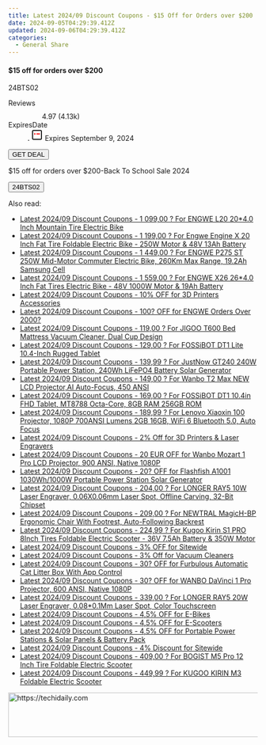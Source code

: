 ```yaml
---
title: Latest 2024/09 Discount Coupons - $15 Off for Orders over $200
date: 2024-09-05T04:29:39.412Z
updated: 2024-09-06T04:29:39.412Z
categories:
  - General Share
---
```



<div class="max-w-4xl mx-auto grid grid-cols-1 lg:max-w-5xl lg:gap-x-20 lg:grid-cols-2">
  <div class="relative p-3 col-start-1 row-start-1 flex flex-col-reverse rounded-lg bg-gradient-to-t from-black/75 via-black/0 sm:bg-none sm:row-start-2 sm:p-0 lg:row-start-1">
    <h4 class="mt-1 text-lg font-semibold text-white sm:text-slate-900 md:text-2xl dark:sm:text-white">$15 off for orders over $200</h4>
    <p class="text-sm leading-4 font-medium text-white sm:text-slate-500 dark:sm:text-slate-400">24BTS02</p>
  </div>
  
  <div class="col-start-1 col-end-3 row-start-1 grid gap-4 sm:mb-6 sm:grid-cols-4 lg:col-start-2 lg:row-span-6 lg:row-end-6 lg:mb-0 lg:gap-6">
    
  </div>
  <dl class="row-start-2 mt-4 flex items-center text-xs font-medium sm:row-start-3 sm:mt-1 md:mt-2.5 lg:row-start-2">
    <dt class="sr-only">Reviews</dt>
    <dd class="flex items-center text-indigo-600 dark:text-indigo-400">
      <svg width="24" height="24" fill="none" aria-hidden="true" class="mr-1 stroke-current dark:stroke-indigo-500">
        <path d="m12 5 2 5h5l-4 4 2.103 5L12 16l-5.103 3L9 14l-4-4h5l2-5Z" stroke-width="2" stroke-linecap="round" stroke-linejoin="round" />
      </svg>
      <span>4.97 <span class="font-normal text-slate-400">(4.13k)</span></span>
    </dd>
    <dt class="sr-only">ExpiresDate</dt>
    <dd class="flex items-center">
      <svg width="2" height="2" aria-hidden="true" fill="currentColor" class="mx-3 text-slate-300">
        <circle cx="1" cy="1" r="1" />
      </svg>
      <svg width="24" height="24" viewBox="0 0 24 24" fill="none" stroke="currentColor" stroke-width="2">
        <rect x="3" y="3" width="18" height="18" rx="2" fill="#fff" />
        <path d="M6 10L18 10" stroke="red" stroke-width="2" fill="none" />
        <path d="M10 6L10 18" stroke="#fff" stroke-width="2" fill="none" />
      </svg>
      Expires September 9, 2024    </dd>
  </dl>
  <div class="col-start-1 row-start-3 mt-4 self-center sm:col-start-2 sm:row-span-2 sm:row-start-2 sm:mt-0 lg:col-start-1 lg:row-start-3 lg:row-end-4 lg:mt-6">
    <button type="button" onClick="javascript:window.open(decodeURIComponent('https%3A%2F%2Fwww.shareasale.com%2Fu.cfm%3Fd%3D1227289%26m%3D38812%26u%3D4338022'), '_blank');void(0);" class="rounded-lg bg-red-600 px-3 py-2 text-sm font-medium leading-6 text-white">GET DEAL</button>
  </div>
  <p class="col-start-1 mt-4 text-sm leading-6 sm:col-span-2 lg:col-span-1 lg:row-start-4 lg:mt-6 dark:text-slate-400">
  $15 off for orders over $200-Back To School Sale 2024 
    <div>
      <button type="button" onClick="javascript:window.open(decodeURIComponent('https%3A%2F%2Fwww.shareasale.com%2Fu.cfm%3Fd%3D1227289%26m%3D38812%26u%3D4338022'), '_blank');void(0);" class="bg-green-600 text-white text-sm leading-6 font-medium py-2 px-3 rounded-lg">24BTS02</button>
    </div>
  </p>
</div>
<span class="atpl-alsoreadstyle">Also read:</span>
<div><ul>
<li><a href="https://coupons.techidaily.com/coupon-1093786-share-77450-sale/"><u>Latest 2024/09 Discount Coupons - 1 099,00 ? For ENGWE L20 20*4.0 Inch Mountain Tire Electric Bike</u></a></li>
<li><a href="https://coupons.techidaily.com/coupon-1093606-share-77450-sale/"><u>Latest 2024/09 Discount Coupons - 1 199,00 ?  For Engwe Engine X 20 Inch Fat Tire Foldable Electric Bike - 250W Motor & 48V 13Ah Battery</u></a></li>
<li><a href="https://coupons.techidaily.com/coupon-1093561-share-77450-sale/"><u>Latest 2024/09 Discount Coupons - 1 449,00 ? For ENGWE P275 ST 250W Mid-Motor Commuter Electric Bike, 260Km Max Range, 19.2Ah Samsung Cell</u></a></li>
<li><a href="https://coupons.techidaily.com/coupon-1093804-share-77450-sale/"><u>Latest 2024/09 Discount Coupons - 1 559,00 ? For ENGWE X26 26*4.0 Inch Fat Tires Electric Bike - 48V 1000W Motor & 19Ah Battery</u></a></li>
<li><a href="https://coupons.techidaily.com/coupon-1081657-share-77450-sale/"><u>Latest 2024/09 Discount Coupons - 10% OFF for 3D Printers Accessories</u></a></li>
<li><a href="https://coupons.techidaily.com/coupon-1081682-share-77450-sale/"><u>Latest 2024/09 Discount Coupons - 100? OFF for ENGWE Orders Over 2000?</u></a></li>
<li><a href="https://coupons.techidaily.com/coupon-1080547-share-77450-sale/"><u>Latest 2024/09 Discount Coupons - 119,00 ? For JIGOO T600 Bed Mattress Vacuum Cleaner, Dual Cup Design</u></a></li>
<li><a href="https://coupons.techidaily.com/coupon-1079695-share-77450-sale/"><u>Latest 2024/09 Discount Coupons - 129,00 ? For FOSSiBOT DT1 Lite 10.4-Inch Rugged Tablet</u></a></li>
<li><a href="https://coupons.techidaily.com/coupon-1092604-share-77450-sale/"><u>Latest 2024/09 Discount Coupons - 139,99 ? For JustNow GT240 240W Portable Power Station, 240Wh LiFePO4 Battery Solar Generator</u></a></li>
<li><a href="https://coupons.techidaily.com/coupon-1099678-share-77450-sale/"><u>Latest 2024/09 Discount Coupons - 149,00 ? For Wanbo T2 Max NEW LCD Projector,AI Auto-Focus, 450 ANSI</u></a></li>
<li><a href="https://coupons.techidaily.com/coupon-1054313-share-77450-sale/"><u>Latest 2024/09 Discount Coupons - 169,00 ? For FOSSiBOT DT1 10.4in FHD Tablet, MT8788 Octa-Core, 8GB RAM 256GB ROM</u></a></li>
<li><a href="https://coupons.techidaily.com/coupon-1079636-share-77450-sale/"><u>Latest 2024/09 Discount Coupons - 189,99 ? For Lenovo Xiaoxin 100 Projector, 1080P 700ANSI Lumens 2GB 16GB, WiFi 6 Bluetooth 5.0, Auto Focus</u></a></li>
<li><a href="https://coupons.techidaily.com/coupon-1049410-share-77450-sale/"><u>Latest 2024/09 Discount Coupons - 2% Off for 3D Printers & Laser Engravers</u></a></li>
<li><a href="https://coupons.techidaily.com/coupon-1109151-share-77450-sale/"><u>Latest 2024/09 Discount Coupons - 20 EUR OFF for Wanbo Mozart 1 Pro LCD Projector, 900 ANSI, Native 1080P</u></a></li>
<li><a href="https://coupons.techidaily.com/coupon-1112489-share-77450-sale/"><u>Latest 2024/09 Discount Coupons - 20? OFF for Flashfish A1001 1030Wh/1000W Portable Power Station Solar Generator</u></a></li>
<li><a href="https://coupons.techidaily.com/coupon-1080569-share-77450-sale/"><u>Latest 2024/09 Discount Coupons - 204,00 ? For LONGER RAY5 10W Laser Engraver, 0.06X0.06mm Laser Spot, Offline Carving, 32-Bit Chipset</u></a></li>
<li><a href="https://coupons.techidaily.com/coupon-1092773-share-77450-sale/"><u>Latest 2024/09 Discount Coupons - 209,00 ? For NEWTRAL MagicH-BP Ergonomic Chair With Footrest, Auto-Following Backrest</u></a></li>
<li><a href="https://coupons.techidaily.com/coupon-950586-share-77450-sale/"><u>Latest 2024/09 Discount Coupons - 224,99 ? For Kugoo Kirin S1 PRO 8Inch Tires Foldable Electric Scooter - 36V 7.5Ah Battery & 350W Motor</u></a></li>
<li><a href="https://coupons.techidaily.com/coupon-761160-share-77450-sale/"><u>Latest 2024/09 Discount Coupons - 3% OFF for Sitewide</u></a></li>
<li><a href="https://coupons.techidaily.com/coupon-1054430-share-77450-sale/"><u>Latest 2024/09 Discount Coupons - 3% Off for Vacuum Cleaners</u></a></li>
<li><a href="https://coupons.techidaily.com/coupon-1058702-share-77450-sale/"><u>Latest 2024/09 Discount Coupons - 30? OFF for Furbulous Automatic Cat Litter Box With App Control</u></a></li>
<li><a href="https://coupons.techidaily.com/coupon-1109149-share-77450-sale/"><u>Latest 2024/09 Discount Coupons - 30? OFF for WANBO DaVinci 1 Pro Projector, 600 ANSI, Native 1080P</u></a></li>
<li><a href="https://coupons.techidaily.com/coupon-1080567-share-77450-sale/"><u>Latest 2024/09 Discount Coupons - 339,00 ? For LONGER RAY5 20W Laser Engraver, 0.08*0.1Mm Laser Spot, Color Touchscreen</u></a></li>
<li><a href="https://coupons.techidaily.com/coupon-1107236-share-77450-sale/"><u>Latest 2024/09 Discount Coupons - 4,5% OFF for E-Bikes</u></a></li>
<li><a href="https://coupons.techidaily.com/coupon-1107238-share-77450-sale/"><u>Latest 2024/09 Discount Coupons - 4,5% OFF for E-Scooters</u></a></li>
<li><a href="https://coupons.techidaily.com/coupon-1107230-share-77450-sale/"><u>Latest 2024/09 Discount Coupons - 4,5% OFF for Portable Power Stations & Solar Panels & Battery Pack</u></a></li>
<li><a href="https://coupons.techidaily.com/coupon-1091297-share-77450-sale/"><u>Latest 2024/09 Discount Coupons - 4% Discount for Sitewide</u></a></li>
<li><a href="https://coupons.techidaily.com/coupon-977678-share-77450-sale/"><u>Latest 2024/09 Discount Coupons - 409,00 ? For BOGIST M5 Pro 12 Inch Tire Foldable Electric Scooter</u></a></li>
<li><a href="https://coupons.techidaily.com/coupon-850433-share-77450-sale/"><u>Latest 2024/09 Discount Coupons - 449,99 ? For KUGOO KIRIN M3 Foldable Electric Scooter</u></a></li>
</ul></div>

<ins class="adsbygoogle"
      style="display:block"
      data-ad-client="ca-pub-7571918770474297"
      data-ad-slot="8358498916"
      data-ad-format="auto"
      data-full-width-responsive="true"></ins>
<!-- affiliate ads begin -->
<a href="https://appsumo.8odi.net/c/5597632/2130891/7443" target="_top" id="2130891">
  <img src="//a.impactradius-go.com/display-ad/7443-2130891" border="0" alt="https://techidaily.com" width="728" height="90"/>
</a>
<img height="0" width="0" src="https://appsumo.8odi.net/i/5597632/2130891/7443" style="position:absolute;visibility:hidden;" border="0" />
<!-- affiliate ads end -->